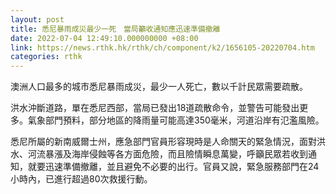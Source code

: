 ```yaml
---
layout: post
title: 悉尼暴雨成災最少一死　當局籲收通知應迅速準備撤離
date: 2022-07-04 12:49:10.000000000 +08:00
link: https://news.rthk.hk/rthk/ch/component/k2/1656105-20220704.htm
categories: rthk
---
```


澳洲人口最多的城市悉尼暴雨成災，最少一人死亡，數以千計民眾需要疏散。

洪水沖斷道路，單在悉尼西部，當局已發出18道疏散命令，並警告可能發出更多。氣象部門預料，部分地區的降雨量可能高達350毫米，河道沿岸有氾濫風險。

悉尼所屬的新南威爾士州，應急部門官員形容現時是人命關天的緊急情況，面對洪水、河流暴漲及海岸侵蝕等各方面危險，而且險情瞬息萬變，呼籲民眾若收到通知，就要迅速準備撤離，並且避免不必要的出行。官員又說，緊急服務部門在24小時內，已進行超過80次救援行動。
